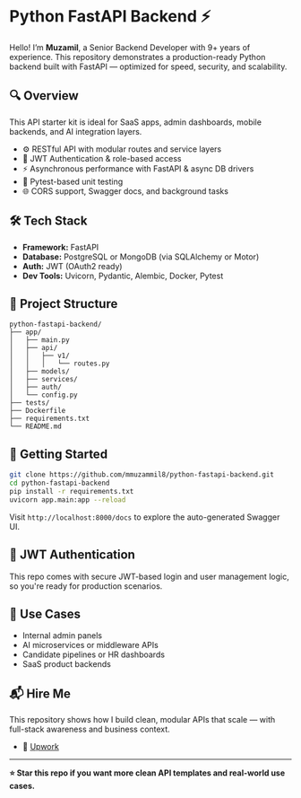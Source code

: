 # Python FastAPI Backend ⚡

Hello! I’m **Muzamil**, a Senior Backend Developer with 9+ years of experience. This repository demonstrates a production-ready Python backend built with FastAPI — optimized for speed, security, and scalability.

## 🔍 Overview

This API starter kit is ideal for SaaS apps, admin dashboards, mobile backends, and AI integration layers.

- ⚙️ RESTful API with modular routes and service layers
- 🔐 JWT Authentication & role-based access
- ⚡ Asynchronous performance with FastAPI & async DB drivers
- 🧪 Pytest-based unit testing
- 🌐 CORS support, Swagger docs, and background tasks

## 🛠️ Tech Stack

- **Framework:** FastAPI
- **Database:** PostgreSQL or MongoDB (via SQLAlchemy or Motor)
- **Auth:** JWT (OAuth2 ready)
- **Dev Tools:** Uvicorn, Pydantic, Alembic, Docker, Pytest

## 📂 Project Structure

```
python-fastapi-backend/
├── app/
│   ├── main.py
│   ├── api/
│   │   ├── v1/
│   │   │   └── routes.py
│   ├── models/
│   ├── services/
│   ├── auth/
│   └── config.py
├── tests/
├── Dockerfile
├── requirements.txt
└── README.md
```

## 🚀 Getting Started

```bash
git clone https://github.com/mmuzammil8/python-fastapi-backend.git
cd python-fastapi-backend
pip install -r requirements.txt
uvicorn app.main:app --reload
```

Visit `http://localhost:8000/docs` to explore the auto-generated Swagger UI.

## 🔐 JWT Authentication

This repo comes with secure JWT-based login and user management logic, so you're ready for production scenarios.

## 🧠 Use Cases

- Internal admin panels
- AI microservices or middleware APIs
- Candidate pipelines or HR dashboards
- SaaS product backends

## 📬 Hire Me

This repository shows how I build clean, modular APIs that scale — with full-stack awareness and business context.

- 💼 [Upwork](https://www.upwork.com/freelancers/~01a2345678abcdefg)

---

**⭐ Star this repo if you want more clean API templates and real-world use cases.**
